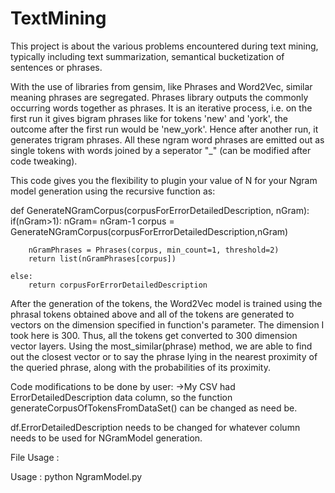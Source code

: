 # TextMining

This project is about the various problems encountered during text mining, typically including text summarization, semantical bucketization of sentences or phrases. 

With the use of libraries from gensim, like Phrases and Word2Vec, similar meaning phrases are segregated. 
Phrases library outputs the commonly occurring words together as phrases. It is an iterative process, i.e. on the first run it gives bigram phrases like for tokens 'new' and 'york', the outcome after the first run would be 'new_york'. Hence after another run, it generates trigram phrases. All these ngram word phrases are emitted out as single tokens with words joined by a seperator "_" (can be modified after code tweaking). 

This code gives you the flexibility to plugin your value of N for your Ngram model generation using the recursive function as:

def GenerateNGramCorpus(corpusForErrorDetailedDescription, nGram):
    if(nGram>1):
        nGram= nGram-1
        corpus = GenerateNGramCorpus(corpusForErrorDetailedDescription,nGram)
        
        nGramPhrases = Phrases(corpus, min_count=1, threshold=2)
        return list(nGramPhrases[corpus])
    
    else:
        return corpusForErrorDetailedDescription

After the generation of the tokens, the Word2Vec model is trained using the phrasal tokens obtained above and all of the tokens are generated to vectors on the dimension specified in function's parameter. The dimension I took here is 300. Thus, all the tokens get converted to 300 dimension vector layers.
Using the most_similar(phrase) method, we are able to find out the closest vector or to say the phrase lying in the nearest proximity of the queried phrase, along with the probabilities of its proximity.

Code modifications to be done by user:
->My CSV had ErrorDetailedDescription data column, so the function generateCorpusOfTokensFromDataSet() can be changed as need be.

df.ErrorDetailedDescription needs to be changed for whatever column needs to be used for NGramModel generation.

File Usage :

Usage : python NgramModel.py <full path to file> <integer value of n-gram>
